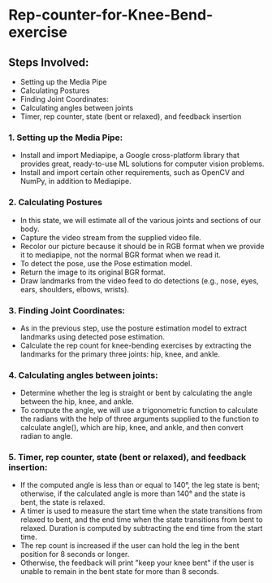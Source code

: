 # Rep-counter-for-Knee-Bend-exercise

## Steps Involved:
* Setting up the Media Pipe
* Calculating Postures
* Finding Joint Coordinates:
* Calculating angles between joints
* Timer, rep counter, state (bent or relaxed), and feedback insertion

### 1. Setting up the Media Pipe:

* Install and import Mediapipe, a Google cross-platform library that provides great, ready-to-use ML solutions for computer vision problems.
* Install and import certain other requirements, such as OpenCV and NumPy, in addition to Mediapipe.

### 2. Calculating Postures
* In this state, we will estimate all of the various joints and sections of our body.
* Capture the video stream from the supplied video file.
* Recolor our picture because it should be in RGB format when we provide it to mediapipe, not the normal BGR format when we read it.
* To detect the pose, use the Pose estimation model.
* Return the image to its original BGR format.
* Draw landmarks from the video feed to do detections (e.g., nose, eyes, ears, shoulders, elbows, wrists).

### 3. Finding Joint Coordinates:
* As in the previous step, use the posture estimation model to extract landmarks using detected pose estimation.
* Calculate the rep count for knee-bending exercises by extracting the landmarks for the primary three joints: hip, knee, and ankle.

### 4. Calculating angles between joints:
* Determine whether the leg is straight or bent by calculating the angle between the hip, knee, and ankle.
* To compute the angle, we will use a trigonometric function to calculate the radians with the help of three arguments supplied to the function to calculate angle(), which are hip, knee, and ankle, and then convert radian to angle.

### 5. Timer, rep counter, state (bent or relaxed), and feedback insertion:
* If the computed angle is less than or equal to 140°, the leg state is bent; otherwise, if the calculated angle is more than 140° and the state is bent, the state is relaxed.
* A timer is used to measure the start time when the state transitions from relaxed to bent, and the end time when the state transitions from bent to relaxed. Duration is computed by subtracting the end time from the start time.
* The rep count is increased if the user can hold the leg in the bent position for 8 seconds or longer.
* Otherwise, the feedback will print "keep your knee bent" if the user is unable to remain in the bent state for more than 8 seconds.

